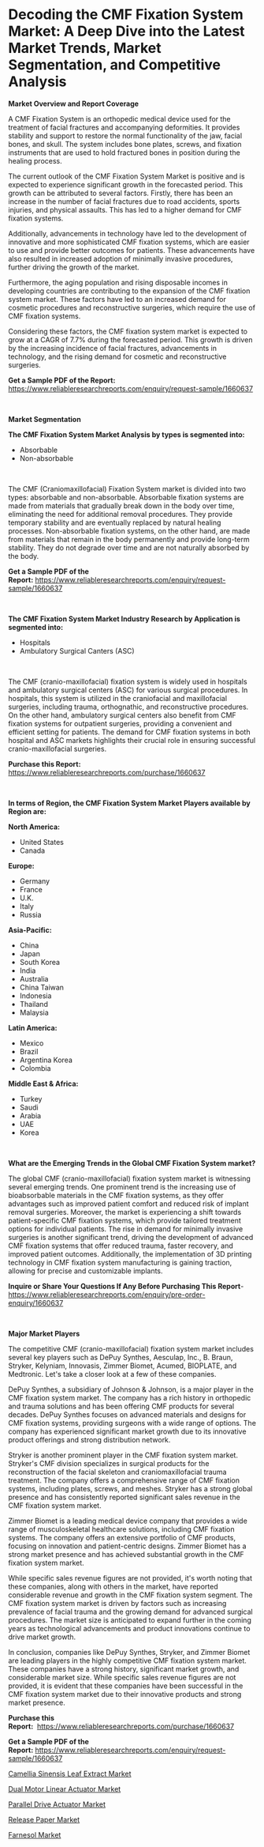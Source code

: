 <p><h1>Decoding the CMF Fixation System Market: A Deep Dive into the Latest Market Trends, Market Segmentation, and Competitive Analysis</h1></p><p><strong>Market Overview and Report Coverage</strong></p>
<p><p>A CMF Fixation System is an orthopedic medical device used for the treatment of facial fractures and accompanying deformities. It provides stability and support to restore the normal functionality of the jaw, facial bones, and skull. The system includes bone plates, screws, and fixation instruments that are used to hold fractured bones in position during the healing process.</p><p>The current outlook of the CMF Fixation System Market is positive and is expected to experience significant growth in the forecasted period. This growth can be attributed to several factors. Firstly, there has been an increase in the number of facial fractures due to road accidents, sports injuries, and physical assaults. This has led to a higher demand for CMF fixation systems.</p><p>Additionally, advancements in technology have led to the development of innovative and more sophisticated CMF fixation systems, which are easier to use and provide better outcomes for patients. These advancements have also resulted in increased adoption of minimally invasive procedures, further driving the growth of the market.</p><p>Furthermore, the aging population and rising disposable incomes in developing countries are contributing to the expansion of the CMF fixation system market. These factors have led to an increased demand for cosmetic procedures and reconstructive surgeries, which require the use of CMF fixation systems.</p><p>Considering these factors, the CMF fixation system market is expected to grow at a CAGR of 7.7% during the forecasted period. This growth is driven by the increasing incidence of facial fractures, advancements in technology, and the rising demand for cosmetic and reconstructive surgeries.</p></p>
<p><strong>Get a Sample PDF of the Report:</strong> <a href="https://www.reliableresearchreports.com/enquiry/request-sample/1660637">https://www.reliableresearchreports.com/enquiry/request-sample/1660637</a></p>
<p>&nbsp;</p>
<p><strong>Market Segmentation</strong></p>
<p><strong>The CMF Fixation System Market Analysis by types is segmented into:</strong></p>
<p><ul><li>Absorbable</li><li>Non-absorbable</li></ul></p>
<p>&nbsp;</p>
<p><p>The CMF (Craniomaxillofacial) Fixation System market is divided into two types: absorbable and non-absorbable. Absorbable fixation systems are made from materials that gradually break down in the body over time, eliminating the need for additional removal procedures. They provide temporary stability and are eventually replaced by natural healing processes. Non-absorbable fixation systems, on the other hand, are made from materials that remain in the body permanently and provide long-term stability. They do not degrade over time and are not naturally absorbed by the body.</p></p>
<p><strong>Get a Sample PDF of the Report:</strong>&nbsp;<a href="https://www.reliableresearchreports.com/enquiry/request-sample/1660637">https://www.reliableresearchreports.com/enquiry/request-sample/1660637</a></p>
<p>&nbsp;</p>
<p><strong>The CMF Fixation System Market Industry Research by Application is segmented into:</strong></p>
<p><ul><li>Hospitals</li><li>Ambulatory Surgical Canters (ASC)</li></ul></p>
<p>&nbsp;</p>
<p><p>The CMF (cranio-maxillofacial) fixation system is widely used in hospitals and ambulatory surgical centers (ASC) for various surgical procedures. In hospitals, this system is utilized in the craniofacial and maxillofacial surgeries, including trauma, orthognathic, and reconstructive procedures. On the other hand, ambulatory surgical centers also benefit from CMF fixation systems for outpatient surgeries, providing a convenient and efficient setting for patients. The demand for CMF fixation systems in both hospital and ASC markets highlights their crucial role in ensuring successful cranio-maxillofacial surgeries.</p></p>
<p><strong>Purchase this Report:</strong>&nbsp; <a href="https://www.reliableresearchreports.com/purchase/1660637">https://www.reliableresearchreports.com/purchase/1660637</a></p>
<p>&nbsp;</p>
<p><strong>In terms of Region, the CMF Fixation System Market Players available by Region are:</strong></p>
<p>
    <p> <strong> North America: </strong>
        <ul>
            <li>United States</li>
            <li>Canada</li>
        </ul>
        </p> 
    <p> <strong> Europe: </strong>
        <ul>
            <li>Germany</li>
            <li>France</li>
            <li>U.K.</li>
            <li>Italy</li>
            <li>Russia</li>
        </ul>
        </p> 
    <p> <strong> Asia-Pacific: </strong>
        <ul>
            <li>China</li>
            <li>Japan</li>
            <li>South Korea</li>
            <li>India</li>
            <li>Australia</li>
            <li>China Taiwan</li>
            <li>Indonesia</li>
            <li>Thailand</li>
            <li>Malaysia</li>
        </ul>
        </p> 
    <p> <strong> Latin America: </strong>
        <ul>
            <li>Mexico</li>
            <li>Brazil</li>
            <li>Argentina Korea</li>
            <li>Colombia</li>
        </ul>
        </p> 
    <p> <strong> Middle East & Africa: </strong>
        <ul>
            <li>Turkey</li>
            <li>Saudi</li>
            <li>Arabia</li>
            <li>UAE</li>
            <li>Korea</li>
        </ul>
    </p>
    </p>
<p>&nbsp;</p>
<p><strong>What are the Emerging Trends in the Global CMF Fixation System market?</strong></p>
<p><p>The global CMF (cranio-maxillofacial) fixation system market is witnessing several emerging trends. One prominent trend is the increasing use of bioabsorbable materials in the CMF fixation systems, as they offer advantages such as improved patient comfort and reduced risk of implant removal surgeries. Moreover, the market is experiencing a shift towards patient-specific CMF fixation systems, which provide tailored treatment options for individual patients. The rise in demand for minimally invasive surgeries is another significant trend, driving the development of advanced CMF fixation systems that offer reduced trauma, faster recovery, and improved patient outcomes. Additionally, the implementation of 3D printing technology in CMF fixation system manufacturing is gaining traction, allowing for precise and customizable implants.</p></p>
<p><strong>Inquire or Share Your Questions If Any Before Purchasing This Report</strong>- <a href="https://www.reliableresearchreports.com/enquiry/pre-order-enquiry/1660637">https://www.reliableresearchreports.com/enquiry/pre-order-enquiry/1660637</a></p>
<p>&nbsp;</p>
<p><strong>Major Market Players</strong></p>
<p><p>The competitive CMF (cranio-maxillofacial) fixation system market includes several key players such as DePuy Synthes, Aesculap, Inc., B. Braun, Stryker, Kelyniam, Innovasis, Zimmer Biomet, Acumed, BIOPLATE, and Medtronic. Let's take a closer look at a few of these companies.</p><p>DePuy Synthes, a subsidiary of Johnson & Johnson, is a major player in the CMF fixation system market. The company has a rich history in orthopedic and trauma solutions and has been offering CMF products for several decades. DePuy Synthes focuses on advanced materials and designs for CMF fixation systems, providing surgeons with a wide range of options. The company has experienced significant market growth due to its innovative product offerings and strong distribution network.</p><p>Stryker is another prominent player in the CMF fixation system market. Stryker's CMF division specializes in surgical products for the reconstruction of the facial skeleton and craniomaxillofacial trauma treatment. The company offers a comprehensive range of CMF fixation systems, including plates, screws, and meshes. Stryker has a strong global presence and has consistently reported significant sales revenue in the CMF fixation system market.</p><p>Zimmer Biomet is a leading medical device company that provides a wide range of musculoskeletal healthcare solutions, including CMF fixation systems. The company offers an extensive portfolio of CMF products, focusing on innovation and patient-centric designs. Zimmer Biomet has a strong market presence and has achieved substantial growth in the CMF fixation system market.</p><p>While specific sales revenue figures are not provided, it's worth noting that these companies, along with others in the market, have reported considerable revenue and growth in the CMF fixation system segment. The CMF fixation system market is driven by factors such as increasing prevalence of facial trauma and the growing demand for advanced surgical procedures. The market size is anticipated to expand further in the coming years as technological advancements and product innovations continue to drive market growth.</p><p>In conclusion, companies like DePuy Synthes, Stryker, and Zimmer Biomet are leading players in the highly competitive CMF fixation system market. These companies have a strong history, significant market growth, and considerable market size. While specific sales revenue figures are not provided, it is evident that these companies have been successful in the CMF fixation system market due to their innovative products and strong market presence.</p></p>
<p><strong>Purchase this Report:</strong>&nbsp;&nbsp;<a href="https://www.reliableresearchreports.com/purchase/1660637">https://www.reliableresearchreports.com/purchase/1660637</a></p>
<p></p>
<p><strong>Get a Sample PDF of the Report:</strong>&nbsp;<a href="https://www.reliableresearchreports.com/enquiry/request-sample/1660637">https://www.reliableresearchreports.com/enquiry/request-sample/1660637</a></p>
<p><p><a href="https://medium.com/@wadeodinnn745/camellia-sinensis-leaf-extract-market-insight-market-trends-growth-forecasted-from-2023-to-2030-ced00840faf1">Camellia Sinensis Leaf Extract Market</a></p><p><a href="https://github.com/lilstefpacute/Market-Research-Report-List-1/blob/main/dual-motor-linear-actuator-market.md">Dual Motor Linear Actuator Market</a></p><p><a href="https://github.com/rexevange/Market-Research-Report-List-1/blob/main/parallel-drive-actuator-market.md">Parallel Drive Actuator Market</a></p><p><a href="https://www.linkedin.com/pulse/decoding-release-paper-market-deep-dive-latest-trends-segmentation-fcrbe/">Release Paper Market</a></p><p><a href="https://medium.com/@ziansann43365/farnesol-market-size-reveals-the-best-marketing-channels-in-global-industry-79f026a03cf1">Farnesol Market</a></p></p>